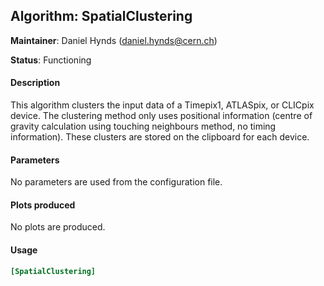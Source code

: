 ## Algorithm: SpatialClustering
**Maintainer**: Daniel Hynds (<daniel.hynds@cern.ch>)

**Status**: Functioning

#### Description
This algorithm clusters the input data of a Timepix1, ATLASpix, or CLICpix device. The clustering method only uses positional information (centre of gravity calculation using touching neighbours method, no timing information). These clusters are stored on the clipboard for each device.

#### Parameters
No parameters are used from the configuration file.

#### Plots produced
No plots are produced.

#### Usage
```toml
[SpatialClustering]

```
